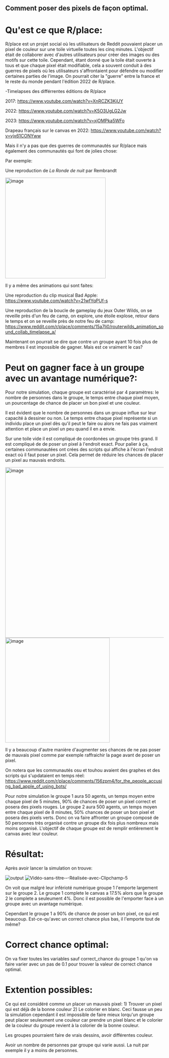 ## Comment poser des pixels de façon optimal.

# Qu'est ce que R/place:

R/place est un projet social où les utilisateurs de Reddit pouvaient placer un pixel de couleur sur une toile virtuelle toutes les cinq minutes. L'objectif était de collaborer avec d'autres utilisateurs pour créer des images ou des motifs sur cette toile. Cependant, étant donné que la toile était ouverte à tous et que chaque pixel était modifiable, cela a souvent conduit à des guerres de pixels où les utilisateurs s'affrontaient pour défendre ou modifier certaines parties de l'image. On pourrait citer la "guerre" entre la france et le reste du monde pendant l'édition 2022 de R/place.

-Timelapses des différrentes éditions de R/place

2017: https://www.youtube.com/watch?v=XnRCZK3KjUY

2022: https://www.youtube.com/watch?v=K5O3UgLG2Jw

2023: https://www.youtube.com/watch?v=xjOMPka5WFo

Drapeau français sur le canvas en 2022: https://www.youtube.com/watch?v=vjx61CONYww

Mais il n'y a pas que des guerres de communautés sur R/place mais également des communautés qui font de jolies chose:

Par exemple:

Une reproduction de _La Ronde de nuit_ par Rembrandt 

<img width="319" alt="image" src="https://github.com/are-dynamic-2024-g5/Rplace/assets/159923584/e6fdfcce-9d20-4d42-be19-802b47733f95">

Il y a même des animations qui sont faites:

Une reproduction du clip musical Bad Apple: https://www.youtube.com/watch?v=21wfYqPUf-s

Une reproduction de la boucle de gameplay du jeux Outer Wilds, on se reveille près d'un feu de camp, on explore, une étoile explose, retour dans le temps et on se reveille près de notre feu de camp: https://www.reddit.com/r/place/comments/15a7li0/routerwilds_animation_sound_collab_timelapse_a/

Maintenant on pourrait se dire que contre un groupe ayant 10 fois plus de membres il est impossible de gagner. Mais est ce vraiment le cas?

# Peut on gagner face à un groupe avec un avantage numérique?:

Pour notre simulation, chaque groupe est caractérisé par 4 paramètres: le nombre de personnes dans le groupe, le temps entre chaque pixel moyen, un pourcentage de chance de placer un bon pixel et une couleur.

Il est évident que le nombre de personnes dans un groupe influe sur leur capacité à dessiner ou non. Le temps entre chaque pixel représente si un individu place un pixel dès qu'il peut le faire ou alors ne fais pas vraiment attention et place un pixel un peu quand il en a envie.

Sur une toile vide il est compliqué de coordonées un groupe très grand. Il est compliqué de de poser un pixel à l'endroit exact. Pour palier à ça, certaines communautées ont crées des scripts qui affiche à l'écran l'endroit exact où il faut poser un pixel. Cela permet de réduire les chances de placer un pixel au mauvais endroits.

<img width="540" alt="image" src="https://github.com/are-dynamic-2024-g5/Rplace/assets/159923584/daff7b0d-e73f-44ec-840d-9d916eb1327d">
<img width="332" alt="image" src="https://github.com/are-dynamic-2024-g5/Rplace/assets/159923584/bb18024d-fb84-447c-b1d1-b9cbb3b43c69">

Il y a beaucoup d'autre manière d'augmenter ses chances de ne pas poser de mauvais pixel comme par exemple raffraichir la page avant de poser un pixel.

On notera que les communautés osu et touhou avaient des graphes et des scripts qui s'updataient en temps réel: https://www.reddit.com/r/place/comments/156zpm4/for_the_people_accusing_bad_apple_of_using_bots/

Pour notre simulation le groupe 1 aura 50 agents, un temps moyen entre chaque pixel de 5 minutes, 90% de chances de poser un pixel correct et posera des pixels rouges. Le groupe 2 aura 500 agents, un temps moyen entre chaque pixel de 8 minutes, 50% chances de poser un bon pixel et posera des pixels verts. Donc on va faire affronter un groupe composé de 50 personnes très organisé contre un groupe dix fois plus nombreux mais moins organisé. L'objectif de chaque groupe est de remplir entièrement le canvas avec leur couleur.

# Résultat:

Après avoir lancer la simulation on trouve:

![output](https://github.com/are-dynamic-2024-g5/Rplace/assets/159923584/34f2b066-a95d-4ce3-b246-771f59bca410)
![Vidéo-sans-titre-‐-Réalisée-avec-Clipchamp-_5_](https://github.com/are-dynamic-2024-g5/Rplace/assets/159923584/1d46e832-bdac-4aee-92ce-27ae518055ee)

On voit que malgré leur inférioté numérique groupe 1 l'emporte largement sur le groupe 2. Le groupe 1 complete le canvas a 17.5% alors que le groupe 2 le complete a seuleument 4%. Donc il est possible de l'emporter face à un groupe avec un avantage numérique.

Cependant le groupe 1 a 90% de chance de poser un bon pixel, ce qui est beaucoup. Est-ce-qu'avec un correct chance plus bas, il l'emporte tout de même?

# Correct chance optimal:

On va fixer toutes les variables sauf correct_chance du groupe 1 qu'on va faire varier avec un pas de 0.1 pour trouver la valeur de correct chance optimal.

# Extention possibles:

Ce qui est considéré comme un placer un mauvais pixel: 1) Trouver un pixel qui est déjà de la bonne couleur 2) Le colorier en blanc. Ceci fausse un peu la simulation cependant il est impossible de faire mieux lorqu'un groupe peut placer seuleument une couleur car prendre un pixel blanc et le colorier de la couleur du groupe revient à la colorier de la bonne couleur.

Les groupes pourraient faire de vrais dessins, avoir différentes couleur.

Avoir un nombre de personnes par groupe qui varie aussi. La nuit par exemple il y a moins de personnes.


